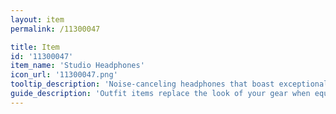 ```yaml
---
layout: item
permalink: /11300047

title: Item
id: '11300047'
item_name: 'Studio Headphones'
icon_url: '11300047.png'
tooltip_description: 'Noise-canceling headphones that boast exceptional sound.'
guide_description: 'Outfit items replace the look of your gear when equipped.'
---
```

